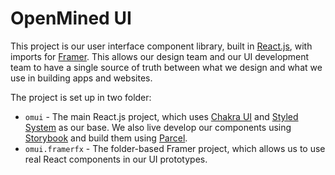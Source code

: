 # OpenMined UI

This project is our user interface component library, built in [React.js](https://reactjs.org/), with imports for [Framer](https://framer.com/). This allows our design team and our UI development team to have a single source of truth between what we design and what we use in building apps and websites.

The project is set up in two folder:

- `omui` - The main React.js project, which uses [Chakra UI](https://chakra-ui.com/) and [Styled System](https://styled-system.com/) as our base. We also live develop our components using [Storybook](https://storybook.js.org/) and build them using [Parcel](https://github.com/parcel-bundler/parcel).
- `omui.framerfx` - The folder-based Framer project, which allows us to use real React components in our UI prototypes.
